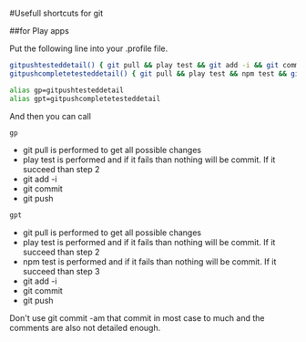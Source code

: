 #Usefull shortcuts for git

##for Play apps

Put the following line into your .profile file.
```bash
gitpushtesteddetail() { git pull && play test && git add -i && git commit && git push; }
gitpushcompletetesteddetail() { git pull && play test && npm test && git add -i && git commit && git push; }

alias gp=gitpushtesteddetail
alias gpt=gitpushcompletetesteddetail
```

And then you can call
```bash
gp
```
* git pull is performed to get all possible changes
* play test is performed and if it fails than nothing will be commit. If it succeed than step 2
* git add -i
* git commit
* git push

```bash
gpt
```
* git pull is performed to get all possible changes
* play test is performed and if it fails than nothing will be commit. If it succeed than step 2
* npm test is performed and if it fails than nothing will be commit. If it succeed than step 3
* git add -i
* git commit
* git push

Don't use git commit -am that commit in most case to much and the comments are also not detailed enough.


